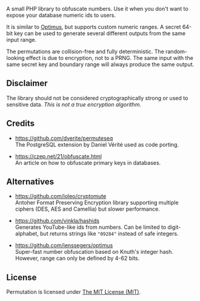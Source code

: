A small PHP library to obfuscate numbers. Use it when you don't want to expose your database numeric ids to users.

It is similar to [Optimus](https://github.com/jenssegers/optimus), but supports custom numeric ranges. A secret 64-bit key can be used to generate several different outputs from the same input range.

The permutations are collision-free and fully deterministic. The random-looking effect is due to encryption, not to a PRNG. The same input with the same secret key and boundary range will always produce the same output.

## Disclaimer

The library should not be considered cryptographically strong or used to sensitive data. *This is not a true encryption algorithm.*

## Credits

* https://github.com/dverite/permuteseq \
The PostgreSQL extension by Daniel Vérité used as code porting.

* https://czep.net/21/obfuscate.html \
An article on how to obfuscate primary keys in databases.

## Alternatives

* https://github.com/ioleo/cryptomute \
Antoher Format Preserving Encryption library supporting multiple ciphers (DES, AES and Camellia) but slower performance.

* https://github.com/vinkla/hashids \
Generates YouTube-like ids from numbers. Can be limited to digit-alphabet, but returns strings like `"09284"` instead of safe integers.

* https://github.com/jenssegers/optimus \
Super-fast number obfuscation based on Knuth's integer hash. However, range can only be defined by 4-62 bits.

## License

Permutation is licensed under [The MIT License (MIT)](LICENSE).
